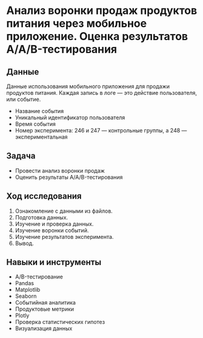 # Анализ воронки продаж продуктов питания через мобильное приложение. Оценка результатов A/A/B-тестирования
## Данные
Данные использования мобильного приложения для продажи продуктов питания. Каждая запись в логе — это действие пользователя, или событие.
- Название события
- Уникальный идентификатор пользователя
- Время события
- Номер эксперимента: 246 и 247 — контрольные группы, а 248 — экспериментальная

## Задача
- Провести анализ воронки продаж
- Оценить результаты A/A/B-тестирования

## Ход исследования
1. Ознакомление с данными из файлов.
2. Подготовка данных.
3. Изучение и проверка данных.
4. Изучение воронки событий.
5. Изучение результатов эксперимента.
6. Вывод.
 
## Навыки и инструменты
- A/B-тестирование
- Pandas
- Matplotlib
- Seaborn
- Событийная аналитика
- Продуктовые метрики
- Plotly
- Проверка статистических гипотез
- Визуализация данных
